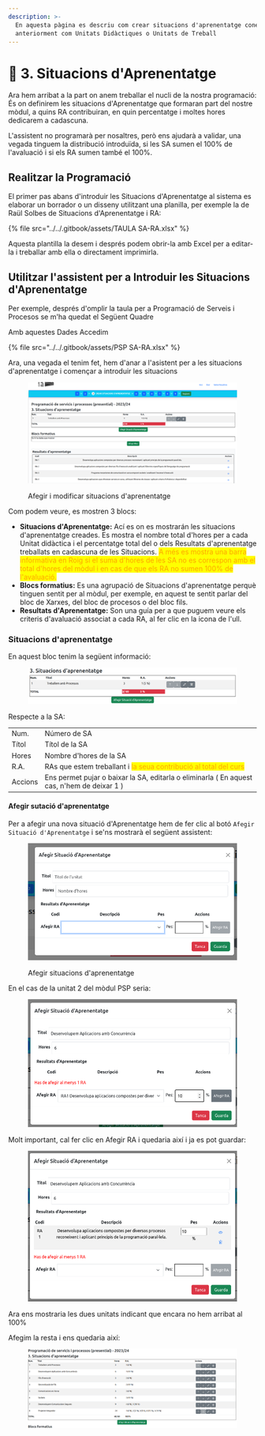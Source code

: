 ```yaml
---
description: >-
  En aquesta pàgina es descriu com crear situacions d'aprenentatge conegudes
  anteriorment com Unitats Didàctiques o Unitats de Treball
---
```


# 🧾 3. Situacions d'Aprenentatge

Ara hem arribat a la part on anem treballar el nucli de la nostra programació: És on definirem les situacions d'Aprenentatge que formaran part del nostre mòdul, a quins RA contribuiran, en quin percentatge i moltes hores dedicarem a cadascuna.&#x20;

L'assistent no programarà per nosaltres, però ens ajudarà a validar, una vegada tinguem la distribució introduïda, si les SA sumen el 100% de l'avaluació i si els RA sumen també el 100%.

## Realitzar la Programació

El primer pas abans d'introduir les Situacions d'Aprenentatge al sistema es elaborar un borrador o un disseny utilitzant una planilla, per exemple la de Raül Solbes de Situacions d'Aprenentatge i RA:

{% file src="../../.gitbook/assets/TAULA SA-RA.xlsx" %}

Aquesta plantilla la desem i després podem obrir-la amb Excel per a editar-la i treballar amb ella o directament imprimirla.

## Utilitzar l'assistent per a Introduir les Situacions d'Aprenentatge

Per exemple, després d'omplir la taula per a Programació de Serveis i Procesos se m'ha quedat el Següent Quadre&#x20;

Amb aquestes Dades Accedim&#x20;

{% file src="../../.gitbook/assets/PSP SA-RA.xlsx" %}

Ara, una vegada el tenim fet, hem d'anar a l'asistent per a les situacions d'aprenentatge i començar a introduir les situacions

<figure><img src="../../.gitbook/assets/image (25).png" alt=""><figcaption><p>Afegir i modificar situacions d'aprenentatge</p></figcaption></figure>

Com podem veure, es mostren 3 blocs:

* **Situacions d'Aprenentatge:** Ací es on es mostrarán les situacions d'aprenentatge creades. Es mostra el nombre total d'hores per a cada Unitat didàctica i el percentatge total del o dels Resultats d'aprenentatge treballats en cadascuna de les Situacions. <mark style="color:orange;">A més es mostra una barra informativa en Roig si el suma d'hores de les SA no es correspon amb el total d'hores del mòdul i en cas de que els RA no sumen 100% de l'avaluació.</mark>&#x20;
* **Blocs formatius:** Es una agrupació de Situacions d'aprenentatge perquè tinguen sentit per al mòdul, per exemple, en aquest te sentit parlar del bloc de Xarxes, del bloc de procesos o del bloc fils.
* **Resultats d'Aprenentatge:** Son una guía per a que puguem veure els criteris d'avaluació associat a cada RA, al fer clic en la icona de l'ull.

### Situacions d'aprenentatge&#x20;

En aquest bloc tenim la següent informació:&#x20;

<figure><img src="../../.gitbook/assets/image (27).png" alt=""><figcaption></figcaption></figure>

Respecte a la SA:

|         |                                                                                                     |
| ------- | --------------------------------------------------------------------------------------------------- |
| Num.    | Número de SA                                                                                        |
| Títol   | Títol de la SA                                                                                      |
| Hores   | Nombre d'hores de la SA                                                                             |
| R.A.    | RAs que estem treballant i <mark style="color:orange;">la seua contribució al total del curs</mark> |
| Accions | Ens permet pujar o baixar la SA, editarla o eliminarla ( En aquest cas, n'hem de deixar 1 )         |

#### Afegir sutació d'aprenentatge

Per a afegir una nova situació d'Aprenentatge hem de fer clic al botó `Afegir Situació d'Aprenentatge`  i se'ns mostrarà el següent assistent:

<figure><img src="../../.gitbook/assets/image (28).png" alt=""><figcaption><p>Afegir situacions d'aprenentatge</p></figcaption></figure>

En el cas de la unitat 2 del mòdul PSP seria:&#x20;

<figure><img src="../../.gitbook/assets/image (29).png" alt=""><figcaption></figcaption></figure>

Molt important, cal fer clic en Afegir RA i quedaria així i ja es pot guardar:

<figure><img src="../../.gitbook/assets/image (30).png" alt=""><figcaption></figcaption></figure>

Ara ens mostraria les dues unitats indicant que encara no hem arribat al 100%

Afegim la resta i ens quedaria així:

<figure><img src="../../.gitbook/assets/image (32).png" alt=""><figcaption></figcaption></figure>
